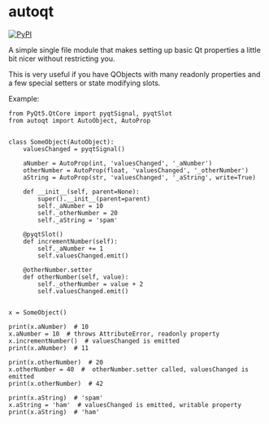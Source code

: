 # autoqt
[![PyPI](https://badge.fury.io/py/autoqt.svg)](https://badge.fury.io/py/autoqt)

A simple single file module that makes setting up basic Qt properties a little
bit nicer without restricting you.

This is very useful if you have QObjects with many readonly properties and a
few special setters or state modifying slots.

Example:
```
from PyQt5.QtCore import pyqtSignal, pyqtSlot
from autoqt import AutoObject, AutoProp


class SomeObject(AutoObject):
    valuesChanged = pyqtSignal()

    aNumber = AutoProp(int, 'valuesChanged', '_aNumber')
    otherNumber = AutoProp(float, 'valuesChanged', '_otherNumber')
    aString = AutoProp(str, 'valuesChanged', '_aString', write=True)

    def __init__(self, parent=None):
        super().__init__(parent=parent)
        self._aNumber = 10
        self._otherNumber = 20
        self._aString = 'spam'

    @pyqtSlot()
    def incrementNumber(self):
        self._aNumber += 1
        self.valuesChanged.emit()

    @otherNumber.setter
    def otherNumber(self, value):
        self._otherNumber = value + 2
        self.valuesChanged.emit()


x = SomeObject()

print(x.aNumber)  # 10
x.aNumber = 10  # throws AttributeError, readonly property
x.incrementNumber()  # valuesChanged is emitted
print(x.aNumber)  # 11

print(x.otherNumber)  # 20
x.otherNumber = 40  #  otherNumber.setter called, valuesChanged is emitted
print(x.otherNumber)  # 42

print(x.aString)  # 'spam'
x.aString = 'ham'  # valuesChanged is emitted, writable property
print(x.aString)  # 'ham'
```
